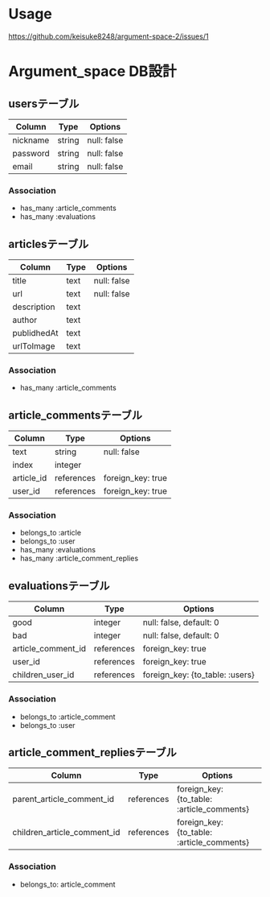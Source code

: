 # Usage
https://github.com/keisuke8248/argument-space-2/issues/1

# Argument_space DB設計

## usersテーブル
|Column|Type|Options|
|------|----|-------|
|nickname|string|null: false|
|password|string|null: false|
|email|string|null: false|

### Association
- has_many :article_comments
- has_many :evaluations

## articlesテーブル
|Column     |Type|Options    |
|-----------|----|-----------|
|title      |text|null: false|
|url        |text|null: false|
|description|text|           |
|author     |text|           |
|publidhedAt|text|           |
|urlToImage |text|           |

### Association
- has_many :article_comments

## article_commentsテーブル
|Column |Type      |Options          |
|-------|----------|-----------------|
|text   |string    |null: false      |
|index  |integer   |                 |
|article_id|references|foreign_key: true|
|user_id   |references|foreign_key: true|

### Association
- belongs_to :article
- belongs_to :user
- has_many :evaluations
- has_many :article_comment_replies

## evaluationsテーブル
|Column|Type|Options|
|------|----|-------|
|good|integer|null: false, default: 0|
|bad|integer|null: false, default: 0|
|article_comment_id|references|foreign_key: true|
|user_id|references|foreign_key: true|
|children_user_id|references|foreign_key: {to_table: :users}|

### Association
- belongs_to :article_comment
- belongs_to :user

## article_comment_repliesテーブル
|Column|Type|Options|
|------|----|-------|
|parent_article_comment_id|references|foreign_key: {to_table: :article_comments}|
|children_article_comment_id|references|foreign_key: {to_table: :article_comments}|

### Association
- belongs_to: article_comment
